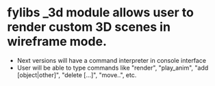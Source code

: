 # fylibs _3d module allows user to render custom 3D scenes in wireframe mode.

- Next versions will have a command interpreter in console interface
- User will be able to type commands like "render", "play_anim", "add [object|other]", "delete [...]", "move..", etc.

